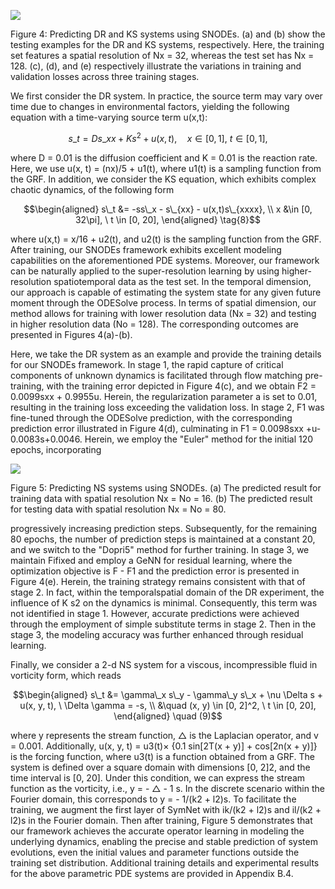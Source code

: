 ![](_page_0_Figure_0.jpeg)

Figure 4: Predicting DR and KS systems using SNODEs. (a) and (b) show the testing examples for the DR and KS systems, respectively. Here, the training set features a spatial resolution of Nx = 32, whereas the test set has Nx = 128. (c), (d), and (e) respectively illustrate the variations in training and validation losses across three training stages.

We first consider the DR system. In practice, the source term may vary over time due to changes in environmental factors, yielding the following equation with a time-varying source term u(x,t):

$$s\_t = Ds\_{xx} +Ks^2 + u(x,t), \quad x \in [0,1], \ t \in [0,1], \tag{7}$$

where D = 0.01 is the diffusion coefficient and K = 0.01 is the reaction rate. Here, we use u(x, t) = (nx)/5 + u1(t), where u1(t) is a sampling function from the GRF. In addition, we consider the KS equation, which exhibits complex chaotic dynamics, of the following form

$$\begin{aligned} s\_t &= -ss\_x - s\_{xx} - u(x,t)s\_{xxxx}, \\ x &\in [0, 32\pi], \ t \in [0, 20], \end{aligned} \tag{8}$$

where u(x,t) = x/16 + u2(t), and u2(t) is the sampling function from the GRF. After training, our SNODEs framework exhibits excellent modeling capabilities on the aforementioned PDE systems. Moreover, our framework can be naturally applied to the super-resolution learning by using higher-resolution spatiotemporal data as the test set. In the temporal dimension, our approach is capable of estimating the system state for any given future moment through the ODESolve process. In terms of spatial dimension, our method allows for training with lower resolution data (Nx = 32) and testing in higher resolution data (No = 128). The corresponding outcomes are presented in Figures 4(a)-(b).

Here, we take the DR system as an example and provide the training details for our SNODEs framework. In stage 1, the rapid capture of critical components of unknown dynamics is facilitated through flow matching pre-training, with the training error depicted in Figure 4(c), and we obtain F2 = 0.0099sxx + 0.9955u. Herein, the regularization parameter a is set to 0.01, resulting in the training loss exceeding the validation loss. In stage 2, F1 was fine-tuned through the ODESolve prediction, with the corresponding prediction error illustrated in Figure 4(d), culminating in F1 = 0.0098sxx +u-0.0083s+0.0046. Herein, we employ the "Euler" method for the initial 120 epochs, incorporating

![](_page_0_Figure_8.jpeg)

Figure 5: Predicting NS systems using SNODEs. (a) The predicted result for training data with spatial resolution Nx = No = 16. (b) The predicted result for testing data with spatial resolution Nx = No = 80.

progressively increasing prediction steps. Subsequently, for the remaining 80 epochs, the number of prediction steps is maintained at a constant 20, and we switch to the "Dopri5" method for further training. In stage 3, we maintain Fifixed and employ a GeNN for residual learning, where the optimization objective is F - F1 and the prediction error is presented in Figure 4(e). Herein, the training strategy remains consistent with that of stage 2. In fact, within the temporalspatial domain of the DR experiment, the influence of K s2 on the dynamics is minimal. Consequently, this term was not identified in stage 1. However, accurate predictions were achieved through the employment of simple substitute terms in stage 2. Then in the stage 3, the modeling accuracy was further enhanced through residual learning.

Finally, we consider a 2-d NS system for a viscous, incompressible fluid in vorticity form, which reads

$$\begin{aligned} s\_t &= \gamma\_x s\_y - \gamma\_y s\_x + \nu \Delta s + u(x, y, t), \ \Delta \gamma = -s, \\ &\quad (x, y) \in [0, 2]^2, \ t \in [0, 20], \end{aligned} \quad (9)$$

where y represents the stream function, △ is the Laplacian operator, and v = 0.001. Additionally, u(x, y, t) = u3(t)× {0.1 sin[2T(x + y)] + cos[2n(x + y)]} is the forcing function, where u3(t) is a function obtained from a GRF. The system is defined over a square domain with dimensions [0, 2]2, and the time interval is [0, 20]. Under this condition, we can express the stream function as the vorticity, i.e., y = - △ - 1 s. In the discrete scenario within the Fourier domain, this corresponds to y = - 1/(k2 + l2)s. To facilitate the training, we augment the first layer of SymNet with ik/(k2 + l2)s and il/(k2 + l2)s in the Fourier domain. Then after training, Figure 5 demonstrates that our framework achieves the accurate operator learning in modeling the underlying dynamics, enabling the precise and stable prediction of system evolutions, even the initial values and parameter functions outside the training set distribution. Additional training details and experimental results for the above parametric PDE systems are provided in Appendix B.4.
